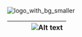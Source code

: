 ![logo_with_bg_smaller](https://github.com/user-attachments/assets/fa5782f3-bf6e-4ff1-987d-517e6f2d135f)

|           |           |           | ![Alt text](https://github.com/user-attachments/assets/fa5782f3-bf6e-4ff1-987d-517e6f2d135f) |
|-----------|-----------|-----------|:-------------------------------:|
